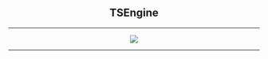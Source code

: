 <div align="center">
    <h2>TSEngine</h2>
    <hr>
    <a href="https://github.com/hhenrichsen/TSEngine/actions/workflows/tests.yml">
        <img src="https://img.shields.io/github/workflow/status/hhenrichsen/TSEngine/Tests?label=Development%20Tests&style=for-the-badge">
    </a>
    <hr>
</div>